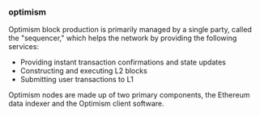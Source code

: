 ### optimism  

Optimism block production is primarily managed by a single party, called the "sequencer," which helps the network by providing the following services:  

+ Providing instant transaction confirmations and state updates 
+ Constructing and executing L2 blocks
+ Submitting user transactions to L1  

Optimism nodes are made up of two primary components, the Ethereum data indexer and the Optimism client software.   



